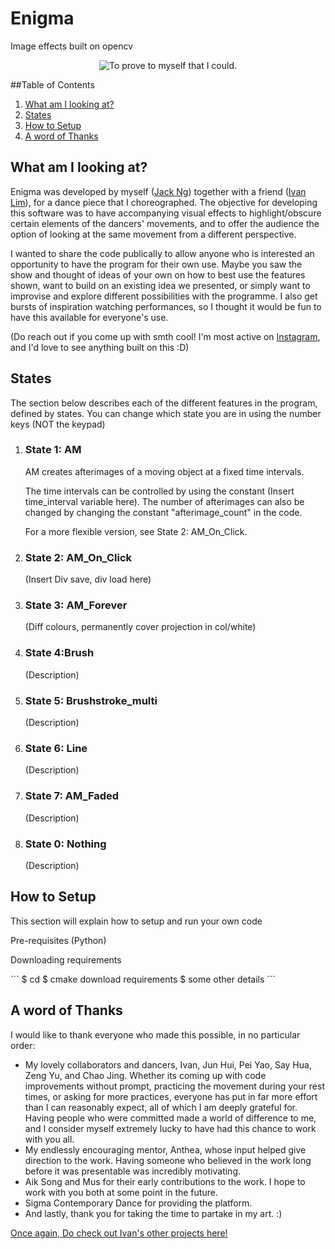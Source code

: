 # Enigma
Image effects built on opencv
<p align="center">
  <img src ="https://github.com/jnzj95/Enigma_/blob/main/Enigma%20sample.png" title="To prove to myself that I could.">
 </p>
##Table of Contents
<ol>
  <li><a href="https://github.com/jnzj95/Enigma_/blob/main/README.md#-what-am-i-looking-at">What am I looking at?</a></li>
  <li><a href="https://github.com/jnzj95/Enigma_/blob/main/README.md#states">States</a></li>
  <li><a href="https://github.com/jnzj95/Enigma_/blob/main/README.md#how-to-setup">How to Setup</a></li>
  <li><a href="https://github.com/jnzj95/Enigma_/blob/main/README.md#-a-word-of-thanks">A word of Thanks</a></li>
</ol>
 
## What am I looking at?
<p>
Enigma was developed by myself (<a href="https://github.com/jnzj95">Jack Ng</a>) together with a friend (<a href="https://github.com/Ivan-LZY">Ivan Lim</a>), for a dance piece that I choreographed. The objective for developing this software was to have accompanying visual effects to highlight/obscure certain elements of the dancers' movements, and to offer the audience the option of looking at the same movement from a different perspective.
</p>
<p>
I wanted to share the code publically to allow anyone who is interested an opportunity to have the program for their own use. Maybe you saw the show and thought of ideas of your own on how to best use the features shown, want to build on an existing idea we presented, or simply want to improvise and explore different possibilities with the programme. I also get bursts of inspiration watching performances, so I thought it would be fun to have this available for everyone's use.
</p>

<p>(Do reach out if you come up with smth cool! I'm most active on <a href="https://www.instagram.com/jkouutktoawski/">Instagram</a>, and I'd love to see anything built on this :D)</p>

## States
<p>
The section below describes each of the different features in the program, defined by states. You can change which state you are in using the number keys (NOT the keypad)
</p>
<ol>
 <li><h3>State 1: AM</h3></li>
  <p>AM creates afterimages of a moving object at a fixed time intervals.</p>
  <p>The time intervals can be controlled by using the constant (Insert time_interval variable here). The number of afterimages can also be changed by changing the constant "afterimage_count" in the code. </p>
  <p>For a more flexible version, see State 2: AM_On_Click.</p>
 <li><h3>State 2: AM_On_Click</h3></li>
 <p>(Insert Div save, div load here)</p>
 <li><h3>State 3: AM_Forever</h3></li>
 <p>(Diff colours, permanently cover projection in col/white)</p>
 <li><h3>State 4:Brush</h3></li>
 <p>(Description)</p>
 <li><h3>State 5: Brushstroke_multi</h3></li>
 <p>(Description)</p>
 <li><h3>State 6: Line</h3></li>
 <p>(Description)</p>
 <li><h3>State 7: AM_Faded</h3></li>
 <p>(Description)</p>
 <li><h3>State 0: Nothing</h3></li>
 <p>(Description)</p>
</ol>

<h2>How to Setup</h2>
<p>This section will explain how to setup and run your own code</p>
<p>Pre-requisites (Python)</p>
<p>Downloading requirements</p>
```
$ cd <your directory>
$ cmake download requirements
$ some other details
```

<h2> A word of Thanks</h2>
<p>I would like to thank everyone who made this possible, in no particular order:</p>
<ul>
<li>My lovely collaborators and dancers, Ivan, Jun Hui, Pei Yao, Say Hua, Zeng Yu, and Chao Jing. Whether its coming up with code improvements without prompt, practicing the movement during your rest times, or asking for more practices, everyone has put in far more effort than I can reasonably expect, all of which I am deeply grateful for. Having people who were committed made a world of difference to me, and I consider myself extremely lucky to have had this chance to work with you all.</li>
<li>My endlessly encouraging mentor, Anthea, whose input helped give direction to the work. Having someone who believed in the work long before it was presentable was incredibly motivating.</li>
<li>Aik Song and Mus for their early contributions to the work. I hope to work with you both at some point in the future.</li>
<li>Sigma Contemporary Dance for providing the platform.</li>
<li>And lastly, thank you for taking the time to partake in my art. :)</li>
</ul>

<p>
 <a href="https://github.com/Ivan-LZY">Once again, Do check out Ivan's other projects here!</a> 
</p>
